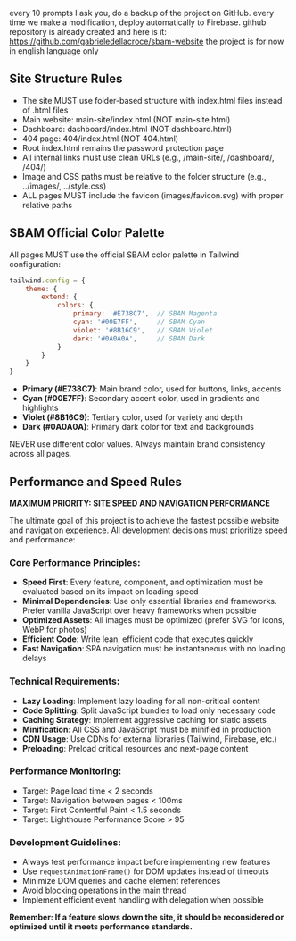 every 10 prompts I ask you, do a backup of the project on GitHub.
every time we make a modification, deploy automatically to Firebase.
github repository is already created and here is it: https://github.com/gabrieledellacroce/sbam-website
the project is for now in english language only

## Site Structure Rules
- The site MUST use folder-based structure with index.html files instead of .html files
- Main website: main-site/index.html (NOT main-site.html)
- Dashboard: dashboard/index.html (NOT dashboard.html)
- 404 page: 404/index.html (NOT 404.html)
- Root index.html remains the password protection page
- All internal links must use clean URLs (e.g., /main-site/, /dashboard/, /404/)
- Image and CSS paths must be relative to the folder structure (e.g., ../images/, ../style.css)
- ALL pages MUST include the favicon (images/favicon.svg) with proper relative paths

## SBAM Official Color Palette
All pages MUST use the official SBAM color palette in Tailwind configuration:
```javascript
tailwind.config = {
    theme: {
        extend: {
            colors: {
                primary: '#E738C7',  // SBAM Magenta
                cyan: '#00E7FF',     // SBAM Cyan
                violet: '#8B16C9',   // SBAM Violet
                dark: '#0A0A0A',     // SBAM Dark
            }
        }
    }
}
```
- **Primary (#E738C7)**: Main brand color, used for buttons, links, accents
- **Cyan (#00E7FF)**: Secondary accent color, used in gradients and highlights
- **Violet (#8B16C9)**: Tertiary color, used for variety and depth
- **Dark (#0A0A0A)**: Primary dark color for text and backgrounds

NEVER use different color values. Always maintain brand consistency across all pages.

## Performance and Speed Rules
**MAXIMUM PRIORITY: SITE SPEED AND NAVIGATION PERFORMANCE**

The ultimate goal of this project is to achieve the fastest possible website and navigation experience. All development decisions must prioritize speed and performance:

### Core Performance Principles:
- **Speed First**: Every feature, component, and optimization must be evaluated based on its impact on loading speed
- **Minimal Dependencies**: Use only essential libraries and frameworks. Prefer vanilla JavaScript over heavy frameworks when possible
- **Optimized Assets**: All images must be optimized (prefer SVG for icons, WebP for photos)
- **Efficient Code**: Write lean, efficient code that executes quickly
- **Fast Navigation**: SPA navigation must be instantaneous with no loading delays

### Technical Requirements:
- **Lazy Loading**: Implement lazy loading for all non-critical content
- **Code Splitting**: Split JavaScript bundles to load only necessary code
- **Caching Strategy**: Implement aggressive caching for static assets
- **Minification**: All CSS and JavaScript must be minified in production
- **CDN Usage**: Use CDNs for external libraries (Tailwind, Firebase, etc.)
- **Preloading**: Preload critical resources and next-page content

### Performance Monitoring:
- Target: Page load time < 2 seconds
- Target: Navigation between pages < 100ms
- Target: First Contentful Paint < 1.5 seconds
- Target: Lighthouse Performance Score > 95

### Development Guidelines:
- Always test performance impact before implementing new features
- Use `requestAnimationFrame()` for DOM updates instead of timeouts
- Minimize DOM queries and cache element references
- Avoid blocking operations in the main thread
- Implement efficient event handling with delegation when possible

**Remember: If a feature slows down the site, it should be reconsidered or optimized until it meets performance standards.**